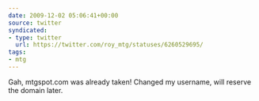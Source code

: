 ```yaml
---
date: 2009-12-02 05:06:41+00:00
source: twitter
syndicated:
- type: twitter
  url: https://twitter.com/roy_mtg/statuses/6260529695/
tags:
- mtg
---
```


Gah, mtgspot.com was already taken! Changed my username, will reserve the domain later.